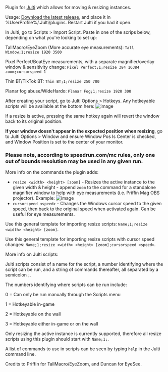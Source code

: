 Plugin for [Julti](https://github.com/duncanruns/julti) which allows for moving & resizing instances.

Usage:
[Download the latest release](https://github.com/draconix6/Julti-MoveResizePlugin/releases/latest), and place it in %UserProfile%/.Julti/plugins. Restart Julti if you had it open.

In Julti, go to Scripts > Import Script. Paste in one of the scrips below, depending on what you're looking to set up:

TallMacro/EyeZoom (More accurate eye measurements): `Tall Window;1;resize 1920 3500`

Pixel Perfect/BoatEye measurements, with a separate magnifier/overlay window & sensitivity change: `Pixel Perfect;1;resize 384 16384 zoom;cursorspeed 1`

Thin BT/TikTok BT: `Thin BT;1;resize 250 700`

Planar fog abuse/WideHardo: `Planar Fog;1;resize 1920 300`

After creating your script, go to Julti Options > Hotkeys. Any hotkeyable scripts will be available at the bottom here:
![image](https://github.com/draconix6/Julti-MoveResizePlugin/assets/30545768/cdc5a5c1-51f6-48f2-894a-212fb4a75c64)

If a resize is active, pressing the same hotkey again will revert the window back to its original position.

**If your window doesn't appear in the expected position when resizing**, go to Julti Options > Window and ensure Window Pos Is Center is checked, and Window Position is set to the center of your monitor.

### Please note, according to speedrun.com/mc rules, only one out of bounds resolution may be used in any given run.

More info on the commands the plugin adds:

- `resize <width> <height> [zoom]` - Resizes the active instance to the given width & height - append `zoom` to the command for a standalone magnifier window to help with eye measurements (i.e. Priffin Mag OBS projector). Example:
![image](https://github.com/draconix6/Julti-MoveResizePlugin/assets/30545768/0f8d03e7-0303-4fc0-8a7a-44166bd0c18e)
- `cursorspeed <speed>` - Changes the Windows cursor speed to the given speed, then back to the original speed when activated again. Can be useful for eye measurements.

Use this general template for importing resize scripts: `Name;1;resize <width> <height> [zoom]`.

Use this general template for importing resize scripts with cursor speed changes: `Name;1;resize <width> <height> [zoom];cursorspeed <speed>`.

More info on Julti scripts:

Julti scripts consist of a name for the script, a number identifying where the script can be run, and a string of commands thereafter, all separated by a semicolon `;`.

The numbers identifying where scripts can be run include:

0 = Can only be run manually through the Scripts menu

1 = Hotkeyable in-game

2 = Hotkeyable on the wall

3 = Hotkeyable either in-game or on the wall

Only resizing the active instance is currently supported, therefore all resize scripts using this plugin should start with `Name;1;`.


A list of commands to use in scripts can be seen by typing `help` in the Julti command line.

Credits to Priffin for TallMacro/EyeZoom, and Duncan for EyeSee.

